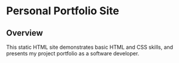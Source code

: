 # Personal  Portfolio Site

## Overview

This static HTML site demonstrates basic HTML and CSS skills, and presents my project portfolio as a software developer.

